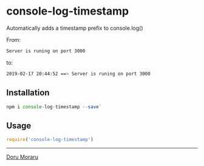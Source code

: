 # console-log-timestamp

Automatically adds a timestamp prefix to console.log()

From:
```bash
Server is runing on port 3000
```

to:

```bash
2019-02-17 20:44:52 ==> Server is runing on port 3000
```


## Installation

```javascript
npm i console-log-timestamp --save`
```

## Usage

```javascript
require('console-log-timestamp')
```

---

[Doru Moraru](http://doru-moraru.com)


